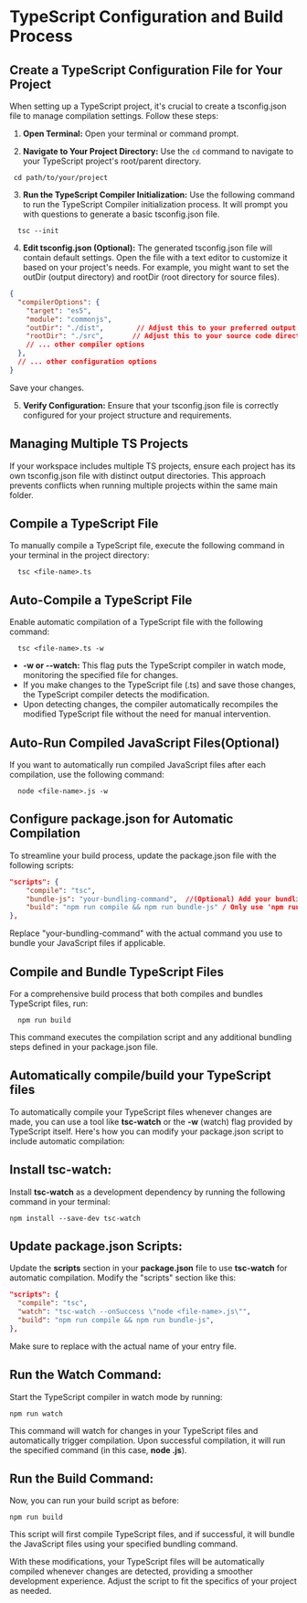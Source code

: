 
# TypeScript Configuration and Build Process

## Create a TypeScript Configuration File for Your Project
When setting up a TypeScript project, it's crucial to 
create a tsconfig.json file to manage compilation settings. 
Follow these steps:

1. **Open Terminal:**
   Open your terminal or command prompt.

2. **Navigate to Your Project Directory:**
   Use the `cd` command to navigate to your TypeScript 
   project's root/parent directory.
  ```node
   cd path/to/your/project
  ```
3. **Run the TypeScript Compiler Initialization:**
   Use the following command to run the TypeScript
  Compiler initialization process. It will prompt you 
  with questions to generate a basic tsconfig.json file.
```node
  tsc --init
```

4. **Edit tsconfig.json (Optional):**
The generated tsconfig.json file will contain default settings. 
Open the file with a text editor to customize it based on your 
project's needs. For example, you might want to set the outDir 
(output directory) and rootDir (root directory for source files).
```json
{
  "compilerOptions": {
    "target": "es5",
    "module": "commonjs",
    "outDir": "./dist",        // Adjust this to your preferred output directory
    "rootDir": "./src",       // Adjust this to your source code directory
    // ... other compiler options
  },
  // ... other configuration options
}
```
Save your changes.

5. **Verify Configuration:**
Ensure that your tsconfig.json file is correctly configured for your 
project structure and requirements.


## Managing Multiple TS Projects
If your workspace includes multiple TS projects, 
ensure each project has its own tsconfig.json file 
with distinct output directories. This approach prevents 
conflicts when running multiple projects within the same 
main folder.

## Compile a TypeScript File
To manually compile a TypeScript file, execute the 
following command in your terminal in the project directory: 

```node  
  tsc <file-name>.ts
```

## Auto-Compile a TypeScript File
Enable automatic compilation of a TypeScript file with 
the following command:
```node  
  tsc <file-name>.ts -w
```
- **-w or --watch:** This flag puts the TypeScript compiler 
in watch mode, monitoring the specified file for changes.
- If you make changes to the TypeScript file (<file-name>.ts) 
and save those changes, the TypeScript compiler detects the 
modification.
- Upon detecting changes, the compiler automatically recompiles 
the modified TypeScript file without the need for manual intervention.

## Auto-Run Compiled JavaScript Files(Optional)
If you want to automatically run compiled JavaScript 
files after each compilation, use the following command:
```node  
  node <file-name>.js -w
```

## Configure package.json for Automatic Compilation
To streamline your build process, update the package.json 
file with the following scripts:
```json  
"scripts": {
    "compile": "tsc",
    "bundle-js": "your-bundling-command",  //(Optional) Add your bundling command here.
    "build": "npm run compile && npm run bundle-js" / Only use 'npm run compile' if you dont have a bundle-js.
},
```
Replace "your-bundling-command" with the actual command you 
use to bundle your JavaScript files if applicable.

## Compile and Bundle TypeScript Files
For a comprehensive build process that both compiles and 
bundles TypeScript files, run:
```node
  npm run build
```
This command executes the compilation script and any additional
bundling steps defined in your package.json file.

## Automatically compile/build your TypeScript files
To automatically compile your TypeScript files whenever 
changes are made, you can use a tool like **tsc-watch** or 
the **-w** (watch) flag provided by TypeScript itself. 
Here's how you can modify your package.json script to 
include automatic compilation:

## Install tsc-watch:
Install **tsc-watch** as a development dependency by running 
the following command in your terminal:
```node
npm install --save-dev tsc-watch
```

## Update package.json Scripts:
Update the **scripts** section in your **package.json** file 
to use **tsc-watch** for automatic compilation. Modify the "scripts" 
section like this:
```json
"scripts": {
  "compile": "tsc",
  "watch": "tsc-watch --onSuccess \"node <file-name>.js\"",
  "build": "npm run compile && npm run bundle-js",
},
```
Make sure to replace **<file-name>** with the actual name of your entry file.

## Run the Watch Command:
Start the TypeScript compiler in watch mode by running:
```node
npm run watch
```
This command will watch for changes in your TypeScript files and 
automatically trigger compilation. Upon successful compilation, 
it will run the specified command (in this case, **node <file-name>.js**).

## Run the Build Command:
Now, you can run your build script as before:
```node
npm run build
```

This script will first compile TypeScript files, and if successful, 
it will bundle the JavaScript files 
using your specified bundling command.

With these modifications, your TypeScript files will be automatically 
compiled whenever changes are detected, providing a smoother development 
experience. Adjust the script to fit the specifics of your project as needed.